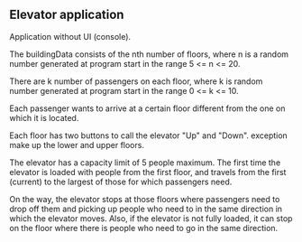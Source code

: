 ## Elevator application

Application without UI (console).

The buildingData consists of the nth number of floors, where n is a random number generated
at program start in the range 5 <= n <= 20.

There are k number of passengers on each floor, where k is
random number generated
at program start in the range 0 <= k <= 10.

Each passenger wants to arrive at a certain floor different from the one on which
it is located.

Each floor has two buttons to call the elevator "Up" and "Down". exception
make up the lower and upper floors.

The elevator has a capacity limit of 5 people maximum.
The first time the elevator is loaded with people from the first floor, and travels from the first (current)
to the largest of those for which passengers need.

On the way, the elevator stops at those floors where passengers need to drop off
them and picking up people who need to in the same direction in which the elevator moves.
Also, if the elevator is not fully loaded, it can stop on the floor where there is
people who need to go in the same direction.


